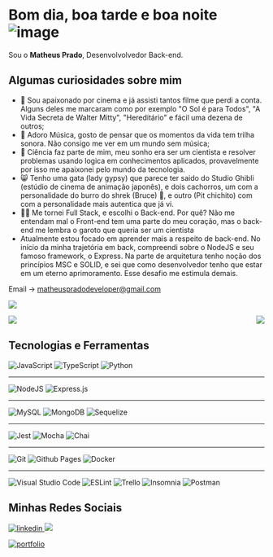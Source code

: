 
# Bom dia, boa tarde e boa noite ![image](https://github.com/matheusPrado007/matheusPrado007/assets/108843111/447ffd08-715e-4518-b906-eecc97d0c05f)

 <p>
 Sou o <strong>Matheus Prado</strong>, Desenvolvolvedor Back-end.<br/>
 </p>
 
 ## Algumas curiosidades sobre mim
 - 🎥 Sou apaixonado por cinema e já assisti tantos filme que perdi a conta. Alguns deles me marcaram como por exemplo "O Sol é para Todos",
 "A Vida Secreta de Walter Mitty", "Hereditário" e fácil uma dezena de outros;
 - 🎵 Adoro Música, gosto de pensar que os momentos da vida tem trilha sonora. Não consigo me ver em um mundo sem música;
 - 🔭 Ciência faz parte de mim, meu sonho era ser um cientista e resolver problemas usando logica em conhecimentos aplicados,
 provavelmente por isso me apaixonei pelo mundo da tecnologia.
 - 😸 Tenho uma gata (lady gypsy) que parece ter saido do Studio Ghibli (estúdio de cinema de animação japonês), e dois cachorros, um com a personalidade do burro do shrek (Bruce) 🐶, e outro (Pit chichito) com com a personalidade mais autentica que já vi.
 - 🧑‍💻 Me tornei Full Stack, e escolhi o Back-end. Por quê? Não me entendam mal o Front-end tem uma parte do meu coração, mas o back-end me lembra o garoto que queria ser um cientista
 - Atualmente estou focado em aprender mais a respeito de back-end. No início da minha trajetória em back, compreendi sobre o NodeJS e seu famoso framework, o Express. Na parte de arquitetura tenho noção dos princípios MSC e SOLID,
  e sei que como desenvolvedor tenho que estar em um eterno aprimoramento. Esse desafio me estimula demais.
 
Email -> matheuspradodeveloper@gmail.com

![](https://visitor-badge.laobi.icu/badge?page_id=matheusPrado007.matheusPrado007)

<div>
  <a href="https://github.com/matheusPrado007/github-readme-stats">
    <img align="left" src="https://github-readme-stats.vercel.app/api/top-langs/?username=matheusPrado007" />
  </a>
  <a href="https://github.com/matheusPrado007/github-readme-stats">
    <img align="right" src="https://github-readme-stats.vercel.app/api?username=matheusPrado007&show_icons=true&theme=tokyonight" />
  </a>
</div>

<br clear="both" />

## Tecnologias e Ferramentas

![JavaScript](https://img.shields.io/badge/javascript-%23323330.svg?style=for-the-badge&logo=javascript&logoColor=%23F7DF1E) ![TypeScript](https://img.shields.io/badge/typescript-%23007ACC.svg?style=for-the-badge&logo=typescript&logoColor=white) ![Python](https://img.shields.io/badge/python-3670A0?style=for-the-badge&logo=python&logoColor=ffdd54)  

----
![NodeJS](https://img.shields.io/badge/node.js-6DA55F?style=for-the-badge&logo=node.js&logoColor=white) ![Express.js](https://img.shields.io/badge/express.js-%23404d59.svg?style=for-the-badge&logo=express&logoColor=%2361DAFB) 

---

![MySQL](https://img.shields.io/badge/mysql-%2300f.svg?style=for-the-badge&logo=mysql&logoColor=white) ![MongoDB](https://img.shields.io/badge/MongoDB-%234ea94b.svg?style=for-the-badge&logo=mongodb&logoColor=white) ![Sequelize](https://img.shields.io/badge/Sequelize-52B0E7?style=for-the-badge&logo=Sequelize&logoColor=white) 

----

![Jest](https://img.shields.io/badge/-jest-%23C21325?style=for-the-badge&logo=jest&logoColor=white) ![Mocha](https://img.shields.io/badge/-mocha-%238D6748?style=for-the-badge&logo=mocha&logoColor=white) ![Chai](https://img.shields.io/badge/-chai-%23E5E5E5?style=for-the-badge&logo=chai&logoColor=853232) 

---

![Git](https://img.shields.io/badge/git-%23F05033.svg?style=for-the-badge&logo=git&logoColor=white) ![Github Pages](https://img.shields.io/badge/github%20pages-121013?style=for-the-badge&logo=github&logoColor=white) ![Docker](https://img.shields.io/badge/docker-%230db7ed.svg?style=for-the-badge&logo=docker&logoColor=white) 

---

![Visual Studio Code](https://img.shields.io/badge/VS%20Code-0078d7.svg?style=for-the-badge&logo=visual-studio-code&logoColor=white) ![ESLint](https://img.shields.io/badge/ESLint-4B3263?style=for-the-badge&logo=eslint&logoColor=white) ![Trello](https://img.shields.io/badge/Trello-%23026AA7.svg?style=for-the-badge&logo=Trello&logoColor=white) ![Insomnia](https://img.shields.io/badge/Insomnia-black?style=for-the-badge&logo=insomnia&logoColor=5849BE) ![Postman](https://img.shields.io/badge/Postman-FF6C37?style=for-the-badge&logo=postman&logoColor=white) 
  </div>

## Minhas Redes Sociais
<div>
<a href = "https://www.linkedin.com/in/matheus--prado/">
<img alt = "linkedin" src = "https://img.shields.io/badge/LinkedIn-0077B5?style=for-the-badge&logo=linkedin&logoColor=white">
</a>
  <a href="mailto:matheuspradodeveloper@gmail.com">
 <img src="https://img.shields.io/badge/Gmail-D14836?style=for-the-badge&logo=gmail&logoColor=white" target="_blank">
 </a>

[![portfolio](https://img.shields.io/badge/my_portfolio-000?style=for-the-badge&logo=ko-fi&logoColor=white)](https://matheusprado007.github.io//)
 
</div>




